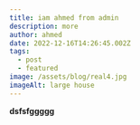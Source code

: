 ```yaml
---
title: iam ahmed from admin
description: more
author: ahmed
date: 2022-12-16T14:26:45.002Z
tags:
  - post
  - featured
image: /assets/blog/real4.jpg
imageAlt: large house
---
```

**d﻿sfsfggggg**